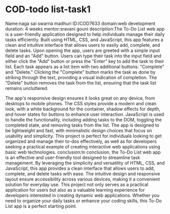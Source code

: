 # COD-todo list-task1
Name:naga sai swarna madhuri 
ID:ICOD7633 
domain:web development
duration: 4 weeks
mentor:sravani gouni
description:The To-Do List web app is a user-friendly application designed to help individuals manage their daily tasks efficiently. Built using HTML, CSS, and JavaScript, this app features a clean and intuitive interface that allows users to easily add, complete, and delete tasks. Upon opening the app, users are greeted with a simple input field and an "Add" button. Users can type their task into the input field and either click the "Add" button or press the "Enter" key to add the task to their list. Each task appears as a list item with two additional buttons: "Complete" and "Delete." Clicking the "Complete" button marks the task as done by striking through the text, providing a visual indication of completion. The "Delete" button removes the task from the list, ensuring that the task list remains uncluttered.

The app's responsive design ensures it looks great on any device, from desktops to mobile phones. The CSS styles provide a modern and clean look, with a white background for the container, shadow effects for depth, and hover states for buttons to enhance user interaction. JavaScript is used to handle the functionality, including adding tasks to the DOM, toggling the completed state, and removing tasks from the list. The app is designed to be lightweight and fast, with minimalistic design choices that focus on usability and simplicity. This project is perfect for individuals looking to get organized and manage their to-dos effectively, as well as for developers seeking a practical example of creating interactive web applications using basic web technologies.
conclusion:In conclusion, the To-Do List web app is an effective and user-friendly tool designed to streamline task management. By leveraging the simplicity and versatility of HTML, CSS, and JavaScript, this app provides a clean interface that allows users to add, complete, and delete tasks with ease. The intuitive design and responsive layout ensure accessibility across various devices, making it a convenient solution for everyday use. This project not only serves as a practical application for users but also as a valuable learning experience for developers interested in creating dynamic web applications. Whether you need to organize your daily tasks or enhance your coding skills, this To-Do List app is a perfect starting point.
